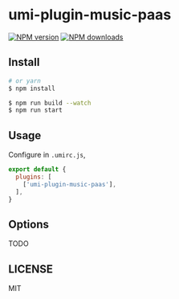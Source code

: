 # umi-plugin-music-paas

[![NPM version](https://img.shields.io/npm/v/umi-plugin-music-paas.svg?style=flat)](https://npmjs.org/package/umi-plugin-music-paas)
[![NPM downloads](http://img.shields.io/npm/dm/umi-plugin-music-paas.svg?style=flat)](https://npmjs.org/package/umi-plugin-music-paas)



## Install

```bash
# or yarn
$ npm install
```

```bash
$ npm run build --watch
$ npm run start
```

## Usage

Configure in `.umirc.js`,

```js
export default {
  plugins: [
    ['umi-plugin-music-paas'],
  ],
}
```

## Options

TODO

## LICENSE

MIT
